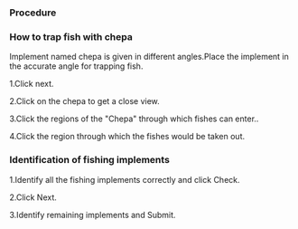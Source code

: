 ### Procedure

### How to trap fish with chepa


Implement named chepa is given in different angles.Place the implement in the accurate angle for trapping fish.

1.Click next.

2.Click on the chepa to get a close view.

3.Click the regions of the "Chepa" through which fishes can enter..

4.Click the region through which the fishes would be taken out.



### Identification of fishing implements


1.Identify all the fishing implements correctly and click Check.

2.Click Next.

3.Identify remaining implements and Submit.
